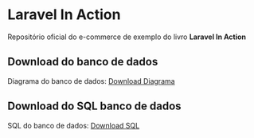 # Laravel In Action

Repositório oficial do e-commerce de exemplo do livro **Laravel In Action**

## Download do banco de dados
Diagrama do banco de dados:
[Download Diagrama](https://github.com/casadophp/laravelemacao/raw/master/database/forwardengineering/EER.mwb)

## Download do SQL banco de dados
SQL do banco de dados:
[Download SQL](https://github.com/casadophp/laravelemacao/blob/master/database/forwardengineering/forwardengineering.sql)